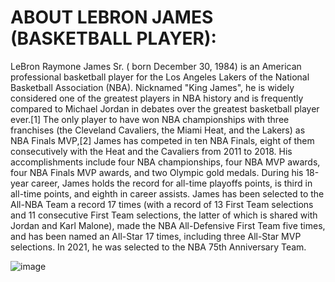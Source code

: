 # ABOUT LEBRON JAMES (BASKETBALL PLAYER): 
LeBron Raymone James Sr. ( born December 30, 1984) is an American professional basketball player for the Los Angeles Lakers of the National Basketball Association (NBA). Nicknamed "King James", he is widely considered one of the greatest players in NBA history and is frequently compared to Michael Jordan in debates over the greatest basketball player ever.[1] The only player to have won NBA championships with three franchises (the Cleveland Cavaliers, the Miami Heat, and the Lakers) as NBA Finals MVP,[2] James has competed in ten NBA Finals, eight of them consecutively with the Heat and the Cavaliers from 2011 to 2018. His accomplishments include four NBA championships, four NBA MVP awards, four NBA Finals MVP awards, and two Olympic gold medals. During his 18-year career, James holds the record for all-time playoffs points, is third in all-time points, and eighth in career assists. James has been selected to the All-NBA Team a record 17 times (with a record of 13 First Team selections and 11 consecutive First Team selections, the latter of which is shared with Jordan and Karl Malone), made the NBA All-Defensive First Team five times, and has been named an All-Star 17 times, including three All-Star MVP selections. In 2021, he was selected to the NBA 75th Anniversary Team.

![image](https://user-images.githubusercontent.com/91237978/145861320-3f52903c-12bc-4677-8f69-1959bea0c5b1.png)
